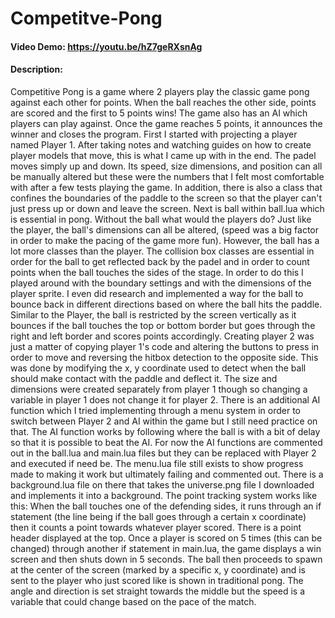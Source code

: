 # Competitve-Pong
#### Video Demo:  <https://youtu.be/hZ7geRXsnAg>
#### Description:
Competitive Pong is a game where 2 players play the classic game pong against each other for points. When the ball reaches the other side, points are scored and the first to 5 points wins! The game also has an AI which players can play against. Once the game reaches 5 points, it announces the winner and closes the program.
First I started with projecting a player named Player 1. After taking notes and watching guides on how to create player models that move, this is what I came up with in the end. The padel moves simply up and down. Its speed, size dimensions, and position can all be manually altered but these were the numbers that I felt most comfortable with after a few tests playing the game. In addition, there is also a class that confines the boundaries of the paddle to the screen so that the player can't just press up or down and leave the screen. 
Next is ball within ball.lua which is essential in pong. Without the ball what would the players do? Just like the player, the ball's dimensions can all be altered, (speed was a big factor in order to make the pacing of the game more fun). However, the ball has a lot more classes than the player. The collision box classes are essential in order for the ball to get reflected back by the padel and in order to count points when the ball touches the sides of the stage. In order to do this I played around with the boundary settings and with the dimensions of the player sprite. I even did research and implemented a way for the ball to bounce back in different directions based on where the ball hits the paddle. Similar to the Player, the ball is restricted by the screen vertically as it bounces if the ball touches the top or bottom border but goes through the right and left border and scores points accordingly.
Creating player 2 was just a matter of copying player 1's code and altering the buttons to press in order to move and reversing the hitbox detection to the opposite side. This was done by modifying the x, y coordinate used to detect when the ball should make contact with the paddle and deflect it. The size and dimensions were created separately from player 1 though so changing a variable in player 1 does not change it for player 2.
There is an additional AI function which I tried implementing through a menu system in order to switch between Player 2 and AI within the game but I still need practice on that. The AI function works by following where the ball is with a bit of delay so that it is possible to beat the AI. For now the AI functions are commented out in the ball.lua and main.lua files but they can be replaced with Player 2 and executed if need be. 
The menu.lua file still exists to show progress made to making it work but ultimately failing and commented out.
There is a background.lua file on there that takes the universe.png file I downloaded and implements it into a background. 
The point tracking system works like this: When the ball touches one of the defending sides, it runs through an if statement (the line being if the ball goes through a certain x coordinate) then it counts a point towards whatever player scored. There is a point header displayed at the top. Once a player is scored on 5 times (this can be changed) through another if statement in main.lua, the game displays a win screen and then shuts down in 5 seconds. The ball then proceeds to spawn at the center of the screen (marked by a specific x, y coordinate) and is sent to the player who just scored like is shown in traditional pong. The angle and direction is set straight towards the middle but the speed is a variable that could change based on the pace of the match. 
